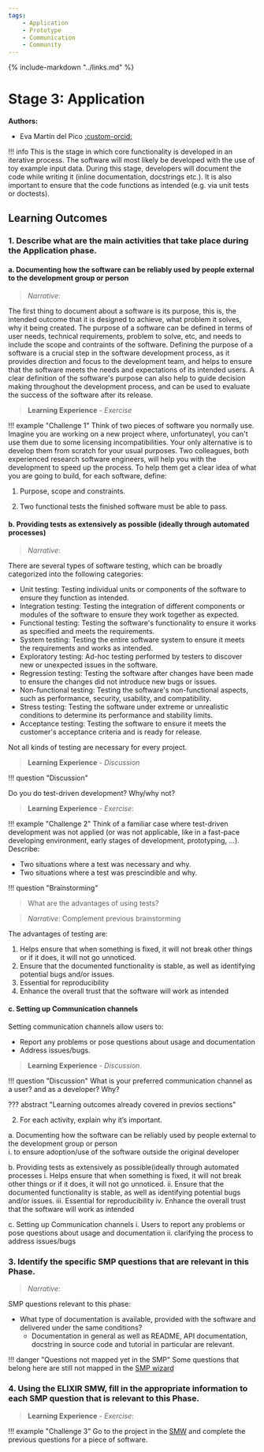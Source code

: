 ```yaml
---
tags:
    - Application
    - Prototype
    - Communication
    - Community
---
```


{% include-markdown "../links.md" %}

# Stage 3: Application 

**Authors:**

- Eva Martín del Pico [:custom-orcid:](https://orcid.org/0000-0001-8324-2897)


!!! info 
  This is the stage in which core functionality is developed in an iterative process. The software will most likely be developed with the use of toy example input data. During this stage, developers will document the code while writing it (inline documentation, docstrings etc.). It is also important to ensure that the code functions as intended (e.g. via unit tests or doctests). 
 
## Learning Outcomes

### 1. Describe what are the main activities that take place during the Application phase. 

#### a. Documenting how the software can be reliably used by people external to the development group or person 

> *Narrative*: 

The first thing to document about a software is its purpose, this is, the intended outcome that it is designed to achieve, what problem it solves, why it being created. The purpose of a software can be defined in terms of user needs, technical requirements, problem to solve, etc, and needs to include the scope and contraints of the software. 
Defining the purpose of a software is a crucial step in the software development process, as it provides direction and focus to the development team, and helps to ensure that the software meets the needs and expectations of its intended users. A clear definition of the software's purpose can also help to guide decision making throughout the development process, and can be used to evaluate the success of the software after its release.

> **Learning Experience** - *Exercise* 

!!! example "Challenge 1"
  Think of two pieces of software you normally use. 
  Imagine you are working on a new project where, unfortunateyl, you can't use them due to some licensing incompatibilities. Your only alternative is to develop them from scratch for your usual purposes. Two colleagues, both experienced research software engineers, will help you with the development to speed up the process. To help them get a clear idea of what you are going to build, for each software, define: 

 1. Purpose, scope and constraints. 
 
 2. Two functional tests the finished software must be able to pass.

#### b. Providing tests as extensively as possible (ideally through automated processes)

> *Narrative*: 

There are several types of software testing, which can be broadly categorized into the following categories:
  - Unit testing: Testing individual units or components of the software to ensure they function as intended.
  - Integration testing: Testing the integration of different components or modules of the software to ensure they work together as expected.
  - Functional testing: Testing the software's functionality to ensure it works as specified and meets the requirements.
  - System testing: Testing the entire software system to ensure it meets the requirements and works as intended. 
  - Exploratory testing: Ad-hoc testing performed by testers to discover new or unexpected issues in the software.
  - Regression testing: Testing the software after changes have been made to ensure the changes did not introduce new bugs or issues.
  - Non-functional testing: Testing the software's non-functional aspects, such as performance, security, usability, and compatibility.
  - Stress testing: Testing the software under extreme or unrealistic conditions to determine its performance and stability limits.
  - Acceptance testing: Testing the software to ensure it meets the customer's acceptance criteria and is ready for release.

Not all kinds of testing are necessary for every project.

>**Learning Experience** - *Discussion* 

!!! question "Discussion"

  Do you do test-driven development? Why/why not? 

>**Learning Experience** - *Exercise*: 

!!! example "Challenge 2"
  Think of a familiar case where test-driven development was not applied (or was not applicable, like in a fast-pace developing environment, early stages of development, prototyping, ...). Describe:

  - Two situations where a test was necessary and why.
  - Two situations where a test was prescindible and why.

!!! question "Brainstorming"
> What are the advantages of using tests?

> *Narrative*: 
> Complement previous brainstorming 

The advantages of testing are: 

  1. Helps ensure that when something is fixed, it will not break other things or if it does, it will not go unnoticed. 
  2. Ensure that the documented functionality is stable, as well as identifying potential bugs and/or issues.
  3. Essential for reproducibility
  4. Enhance the overall trust that the software will work as intended


#### c. Setting up Communication channels  

Setting communication channels allow users to: 

- Report any problems or pose questions about usage and documentation 
- Address issues/bugs.


> **Learning Experience** - *Discussion*. 

!!! question "Discussion"
  What is your preferred communication channel as a user? and as a developer? Why? 


??? abstract "Learning outcomes already covered in previos sections"

 2. For each activity, explain why it’s important. 

  a. Documenting how the software can be reliably used by people external to the development group or person  
   i. to ensure adoption/use of the software outside the original developer
  
  b. Providing tests as extensively as possible(ideally through automated processes 
   i. Helps ensure that when something is fixed, it will not break other things or if it does, it will not go unnoticed. 
   ii. Ensure that the documented functionality is stable, as well as identifying potential bugs and/or issues.
   iii. Essential for reproducibility
   iv. Enhance the overall trust that the software will work as intended 

  c. Setting up Communication channels
   i. Users to report any problems or pose questions about usage and documentation 
   ii. clarifying the process to address issues/bugs 
  

### 3. Identify the specific SMP questions that are relevant in this Phase. 


> *Narrative*: 
> 
SMP questions relevant to this phase: 

- What type of documentation is available, provided with the software and delivered under the same conditions? 
  - Documentation in general as well as README, API documentation, docstring in source code and tutorial in particular are relevant. 

!!! danger "Questions not mapped yet in the SMP"
  Some questions that belong here are still not mapped in the [SMP wizard](https://smw.ds-wizard.org/km-editor/editor/f311aeda-cff2-4155-b2f8-1208876d39ec/question-tags)

### 4. Using the ELIXIR SMW, fill in the appropriate information to each SMP question that is relevant to this Phase. 

> **Learning Experience** - *Exercise*: 

!!! example "Challenge 3"
  Go to the project in the [SMW](https://smw.ds-wizard.org/) and complete the previous questions for a piece of software.

